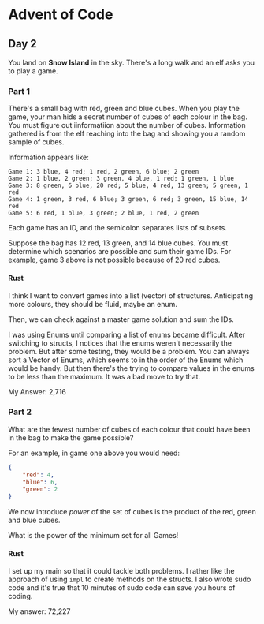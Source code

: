# Advent of Code

## Day 2

You land on **Snow Island** in the sky. There's a long walk and an elf asks you to play a game. 

### Part 1

There's a small bag with red, green and blue cubes. When you play the game, your man hids a secret number of cubes of each colour in the bag. You must figure out iinformatiion about the number of cubes. Information gathered is from the elf reaching into the bag and showing you a random sample of cubes. 

Information appears like:

```
Game 1: 3 blue, 4 red; 1 red, 2 green, 6 blue; 2 green
Game 2: 1 blue, 2 green; 3 green, 4 blue, 1 red; 1 green, 1 blue
Game 3: 8 green, 6 blue, 20 red; 5 blue, 4 red, 13 green; 5 green, 1 red
Game 4: 1 green, 3 red, 6 blue; 3 green, 6 red; 3 green, 15 blue, 14 red
Game 5: 6 red, 1 blue, 3 green; 2 blue, 1 red, 2 green
```

Each game has an ID, and the semicolon separates lists of subsets. 

Suppose the bag has 12 red, 13 green, and 14 blue cubes. You must determine which scenarios are possible and sum their game IDs. For example, game 3 above is not possible because of 20 red cubes. 

#### Rust

I think I want to convert games into a list (vector) of structures. Anticipating more colours, they should be fluid, maybe an enum. 

Then, we can check against a master game solution and sum the IDs.

I was using Enums until comparing a list of enums became difficult. After switching to structs, I notices that the enums weren't necessarily the problem. But after some testing, they would be a problem. You can always sort a Vector of Enums, which seems to in the order of the Enums which would be handy. But then there's the trying to compare values in the enums to be less than the maximum. It was a bad move to try that. 

My Answer: 2,716

### Part 2

What are the fewest number of cubes of each colour that could have been in the bag to make the game possible?

For an example, in game one above you would need:

```json
{
    "red": 4,
    "blue": 6,
    "green": 2
}
```

We now introduce _power_ of the set  of cubes is the product of the red, green and blue cubes. 

What is the power of the minimum set for all Games!

#### Rust

I set up my main so that it could tackle both problems. I rather like the approach of using `impl` to create methods on the structs. I also wrote sudo code and it's true that 10 minutes of sudo code can save you hours of coding. 

My answer: 72,227
